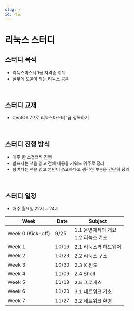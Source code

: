 ```yaml
---
slug: /
id: 개요
---
```


# 리눅스 스터디

## 스터디 목적
- 리눅스마스터 1급 자격증 취득
- 실무에 도움이 되는 리눅스 공부

<br/>

## 스터디 교재
- CentOS 7으로 리눅스마스터 1급 정복하기

<br/>

## 스터디 진행 방식
- 매주 한 소챕터씩 진행
- 발표자는 책을 읽고 전체 내용을 키워드 위주로 정리
- 참여자는 책을 읽고 본인이 중요하다고 생각한 부분을 간단히 정리

<br/>

## 스터디 일정
- 매주 월요일 22시 ~ 24시

| Week | Date | Subject |
| --- | --- | --- |
| Week 0 (Kick-off) | 9/25 | 1.1 운영체제의 개요 <br/> 1.2 리눅스 기초 |
| Week 1 | 10/16 | 2.1 리눅스와 하드웨어 |
| Week 2 | 10/23 | 2.2 리눅스 구조 |
| Week 3 | 10/30 | 2.3 X 윈도 |
| Week 4 | 11/06 | 2.4 Shell |
| Week 5 | 11/13 | 2.5 프로세스 |
| Week 6 | 11/20 | 3.1 네트워크 기초 |
| Week 7 | 11/27 | 3.2 네트워크 환경 |

